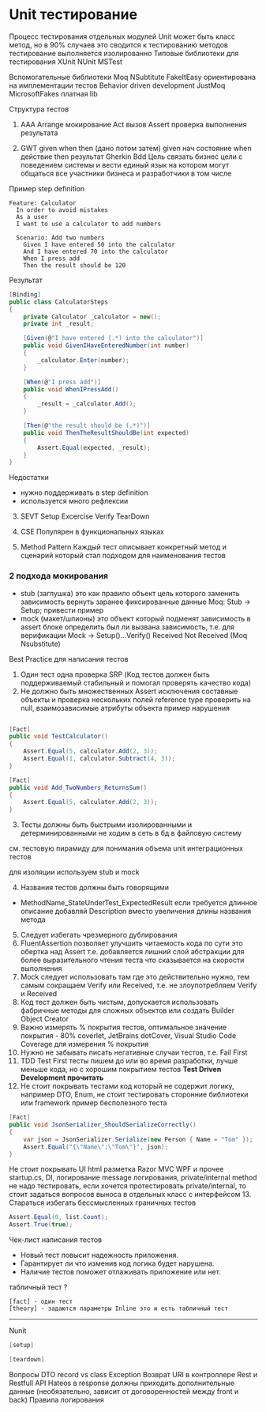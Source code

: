 # Unit тестирование
Процесс тестирования отдельных модулей
Unit может быть класс метод, но в 90% случаев это сводится к тестированию методов
тестирование выполняется изолированно
Типовые библиотеки для тестирования
XUnit
NUnit
MSTest

Вспомогательные библиотеки
Moq
NSubtitute
FakeItEasy ориентирована на имплементации тестов Behavior driven development
JustMoq 
MicrosoftFakes платная lib

Структура тестов
1. AAA
Arrange мокирование
Act вызов
Assert проверка выполнения результата

2. GWT given when then (дано потом затем)
given нач состояние
when действие
then результат
Gherkin Bdd
Цель связать бизнес цели с поведением системы и вести единый язык на котором могут общаться все участники бизнеса и разработчики в том числе

Пример
step definition
```
Feature: Calculator
  In order to avoid mistakes
  As a user
  I want to use a calculator to add numbers

  Scenario: Add two numbers
    Given I have entered 50 into the calculator
    And I have entered 70 into the calculator
    When I press add
    Then the result should be 120
```

Результат 

```csharp
[Binding]
public class CalculatorSteps
{
    private Calculator _calculator = new();
    private int _result;

    [Given(@"I have entered (.*) into the calculator")]
    public void GivenIHaveEnteredNumber(int number)
    {
        _calculator.Enter(number);
    }

    [When(@"I press add")]
    public void WhenIPressAdd()
    {
        _result = _calculator.Add();
    }

    [Then(@"the result should be (.*)")]
    public void ThenTheResultShouldBe(int expected)
    {
        Assert.Equal(expected, _result);
    }
}
```

Недостатки
- нужно поддерживать в step definition
- используется много рефлексии

3. SEVT
Setup Excercise Verify TearDown

4. CSE
Популярен в функциональных языках

5. Method Pattern
Каждый тест описывает конкретный метод и сценарий который стал подходом для наименования тестов

### 2 подхода мокирования
- stub (заглушка) это как правило объект цель которого заменить зависимость вернуть заранее фиксированные данные 
Moq: Stub -> Setup; 
привести пример
- mock (макет/шпионы) это объект который подменят зависимость 
в assert блоке определить был ли вызвана зависимость, т.е. для верификации
Mock -> Setup()...Verify() Received Not Received
(Moq Nsubstitute)

Best Practice для написания тестов

1. Один тест одна проверка SRP (Код тестов должен быть поддерживаемый стабильный и помогал проверять качество кода)
2. Не должно быть множественных Assert исключения составные объекты и проверка нескольких полей reference type проверить на null, взаимозависимые атрибуты объекта
пример нарушения
```csharp

[Fact]
public void TestCalculator()
{
    Assert.Equal(5, calculator.Add(2, 3));
    Assert.Equal(1, calculator.Subtract(4, 3));
}

[Fact]
public void Add_TwoNumbers_ReturnsSum()
{
    Assert.Equal(5, calculator.Add(2, 3));
}
```
3. Тесты должны быть быстрыми изолированными и детерминированными
не ходим в сеть в бд в файловую систему

см. тестовую пирамиду для понимания объема unit интеграционных тестов

для изоляции используем stub и mock

4. Названия тестов должны быть говорящими
- MethodName_StateUnderTest_ExpectedResult
если требуется длинное описание добавляй Description вместо увеличения длины названия метода
5. Следует избегать чрезмерного дублирования 
6. FluentAssertion позволяет улучшить читаемость кода по сути это обертка над Assert т.е. добавляется лишний слой абстракции для более выразительного чтения теста что сказывается на скорости выполнения
7. Mock следует использовать там где это действительно нужно, тем самым сокращаем Verify или Received, т.е. не злоупотребляем Verify и Received
8. Код тест должен быть чистым, допускается использовать фабричные методы для сложных объектов или создать Builder Object Creator
9. Важно измерять % покрытия тестов, оптимальное значение покрытия - 80% coverlet, JetBrains dotCover, Visual Studio Code Coverage для измерения % покрытия
10. Нужно не забывать писать негативные случаи тестов, т.е. Fail First
11. TDD Test First тесты пишем до или во время разработки, лучше меньше кода, но с хорошим покрытием тестов **Test Driven Development прочитать**
12. Не стоит покрывать тестами код который не содержит логику, например DTO, Enum, не стоит тестировать сторонние библиотеки или framework
пример бесполезного теста
```csharp
[Fact]
public void JsonSerializer_ShouldSerializeCorrectly()
{
    var json = JsonSerializer.Serialize(new Person { Name = "Tom" });
    Assert.Equal("{\"Name\":\"Tom\"}", json);
}

```
Не стоит покрывать UI html разметка Razor MVC WPF и прочее
startup.cs, DI, логирование message логирования, private/internal method не надо тестировать, если хочется протестировать private/internal, то стоит задаться вопросов выноса в отдельных класс с интерфейсом
13. Стараться избегать беccмысленных граничных тестов

```csharp
Assert.Equal(0, list.Count);
Assert.True(true);
```
Чек-лист написания тестов
- Новый тест повысит надежность приложения.
- Гарантирует ли что изменив код логика будет нарушена.
- Наличие тестов поможет отлаживать приложение или нет.

табличный тест ?
```
[fact] - один тест
[theory] - задаются параметры Inline это и есть табличный тест
```
---
Nunit 
```csharp
[setup]

[teardown]
```


Вопросы 
DTO record vs class
Exception 
Возврат URI в контроллере Rest и Restfull API Hateos в response должны приходить дополнительные данные (необязательно, зависит от договоренностей между front и back)
Правила логирования